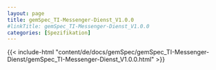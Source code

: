 ```yaml
---
layout: page
title: gemSpec_TI-Messenger-Dienst_V1.0.0
#linkTitle: gemSpec_TI-Messenger-Dienst_V1.0.0
categories: [Spezifikation]
---
```

{{< include-html "content/de/docs/gemSpec/gemSpec_TI-Messenger-Dienst/gemSpec_TI-Messenger-Dienst_V1.0.0.html" >}}